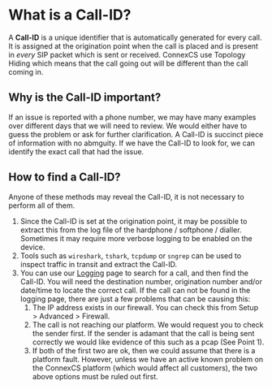 
# What is a Call-ID?
A **Call-ID** is a unique identifier that is automatically generated for every call. It is assigned at the origination point when the call is placed and is present in *every* SIP packet which is sent or received. ConnexCS use Topology Hiding which means that the call going out will be different than the call coming in.

## Why is the Call-ID important?
If an issue is reported with a phone number, we may have many examples over different days that we will need to review. We would either have to guess the problem or ask for further clarification. A Call-ID is succinct piece of information with no abmguity. If we have the Call-ID to look for, we can identify the exact call that had the issue. 

## How to find a Call-ID?
Anyone of these methods may reveal the Call-ID, it is not necessary to perform all of them. 

1. Since the Call-ID is set at the origination point, it may be possible to extract this from the log file of the hardphone / softphone / dialler. Sometimes it may require more verbose logging to be enabled on the device.
2. Tools such as `wireshark`, `tshark`, `tcpdump` or `sngrep` can be used to inspect traffic in transit and extract the Call-ID.
3. You can use our [Logging]() page to search for a call, and then find the Call-ID. You will need the destination number, origination number and/or date/time to locate the correct call. If the call can not be found in the logging page, there are just a few problems that can be causing this:
   1. The IP address exists in our firewall. You can check this from Setup > Advanced > Firewall.
   2. The call is not reaching our platform. We would request you to check the sender first. If the sender is adamant that the call is being sent correctly we would like evidence of this such as a pcap (See Point 1).
   3. If both of the first two are ok, then we could assume that there is a platform fault. However, unless we have an active known problem on the ConnexCS platform (which would affect all customers), the two above options must be ruled out first.
 

